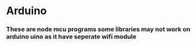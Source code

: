 # Arduino
 ### These are node mcu programs some libraries may not work on arduino uino as it have seperate wifi module
